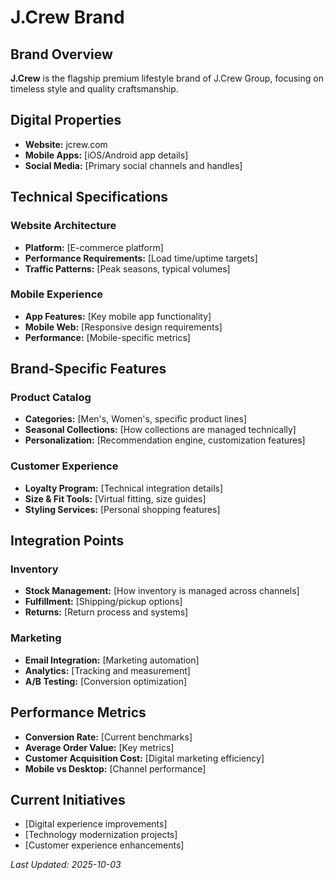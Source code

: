 # J.Crew Brand

## Brand Overview
**J.Crew** is the flagship premium lifestyle brand of J.Crew Group, focusing on timeless style and quality craftsmanship.

## Digital Properties
- **Website:** jcrew.com
- **Mobile Apps:** [iOS/Android app details]
- **Social Media:** [Primary social channels and handles]

## Technical Specifications
### Website Architecture
- **Platform:** [E-commerce platform]
- **Performance Requirements:** [Load time/uptime targets]
- **Traffic Patterns:** [Peak seasons, typical volumes]

### Mobile Experience
- **App Features:** [Key mobile app functionality]
- **Mobile Web:** [Responsive design requirements]
- **Performance:** [Mobile-specific metrics]

## Brand-Specific Features
### Product Catalog
- **Categories:** [Men's, Women's, specific product lines]
- **Seasonal Collections:** [How collections are managed technically]
- **Personalization:** [Recommendation engine, customization features]

### Customer Experience
- **Loyalty Program:** [Technical integration details]
- **Size & Fit Tools:** [Virtual fitting, size guides]
- **Styling Services:** [Personal shopping features]

## Integration Points
### Inventory
- **Stock Management:** [How inventory is managed across channels]
- **Fulfillment:** [Shipping/pickup options]
- **Returns:** [Return process and systems]

### Marketing
- **Email Integration:** [Marketing automation]
- **Analytics:** [Tracking and measurement]
- **A/B Testing:** [Conversion optimization]

## Performance Metrics
- **Conversion Rate:** [Current benchmarks]
- **Average Order Value:** [Key metrics]
- **Customer Acquisition Cost:** [Digital marketing efficiency]
- **Mobile vs Desktop:** [Channel performance]

## Current Initiatives
- [Digital experience improvements]
- [Technology modernization projects]
- [Customer experience enhancements]

*Last Updated: 2025-10-03*